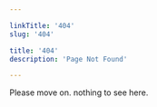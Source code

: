 ```yaml
---

linkTitle: '404'
slug: '404'

title: '404'
description: 'Page Not Found'

---
```



Please move on. nothing to see here.
